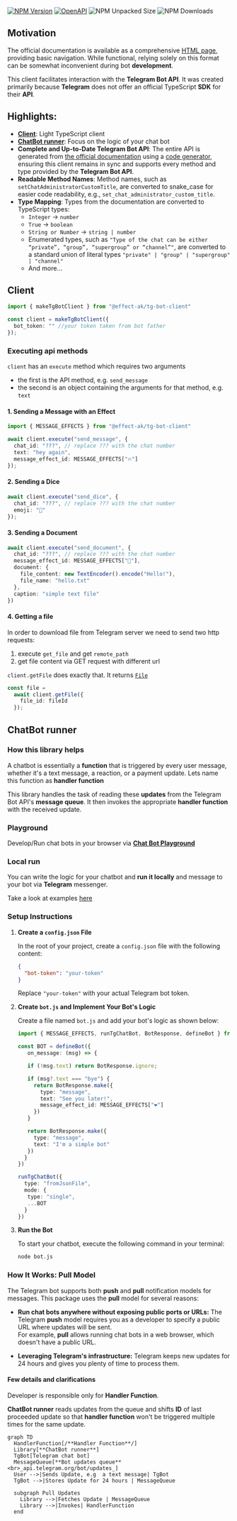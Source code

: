 [![NPM Version](https://img.shields.io/npm/v/%40effect-ak%2Ftg-bot-client)](https://www.npmjs.com/package/@effect-ak/tg-bot-client)
[![OpenAPI](https://img.shields.io/badge/OpenAPI-3.1-blue.svg)](https://effect-ak.github.io/telegram-bot-api/)
![NPM Unpacked Size](https://img.shields.io/npm/unpacked-size/%40effect-ak%2Ftg-bot-client)
![NPM Downloads](https://img.shields.io/npm/dw/%40effect-ak%2Ftg-bot-client)



## Motivation

The official documentation is available as a comprehensive [HTML page](https://core.telegram.org/bots/api), providing basic navigation. While functional, relying solely on this format can be somewhat inconvenient during bot **development**.

This client facilitates interaction with the **Telegram Bot API**. It was created primarily because **Telegram** does not offer an official TypeScript **SDK** for their **API**.

## Highlights:
- **[Client](#client)**: Light TypeScript client
- **[ChatBot runner](#chatbot-runner)**: Focus on the logic of your chat bot
- **Complete and Up-to-Date Telegram Bot API**: The entire API is generated from [the official documentation](https://core.telegram.org/bots/api) using a [code generator](./codegen/main.ts), ensuring this client remains in sync and supports every method and type provided by the **Telegram Bot API**.
- **Readable Method Names**: Method names, such as `setChatAdministratorCustomTitle`, are converted to snake_case for easier code readability, e.g., `set_chat_administrator_custom_title`.
- **Type Mapping**: Types from the documentation are converted to TypeScript types:
  - `Integer` → `number`
  - `True` → `boolean`
  - `String or Number` → `string | number`
  - Enumerated types, such as `"Type of the chat can be either “private”, “group”, “supergroup” or “channel”"`, are converted to a standard union of literal types `"private" | "group" | "supergroup" | "channel"`
  - And more...

## Client

```typescript
import { makeTgBotClient } from "@effect-ak/tg-bot-client"

const client = makeTgBotClient({
  bot_token: "" //your token taken from bot father
});
```

### Executing api methods

`client` has an `execute` method which requires two arguments

- the first is the API method, e.g. `send_message`
- the second is an object containing the arguments for that method, e.g. `text`

#### 1. Sending a Message with an Effect

```typescript
import { MESSAGE_EFFECTS } from "@effect-ak/tg-bot-client"

await client.execute("send_message", {
  chat_id: "???", // replace ??? with the chat number
  text: "hey again",
  message_effect_id: MESSAGE_EFFECTS["🔥"]
});
```

#### 2. Sending a Dice

```typescript
await client.execute("send_dice", {
  chat_id: "???", // replace ??? with the chat number
  emoji: "🎲"
});
```

#### 3. Sending a Document

```typescript
await client.execute("send_document", {
  chat_id: "???", // replace ??? with the chat number
  message_effect_id: MESSAGE_EFFECTS["🎉"],
  document: {
    file_content: new TextEncoder().encode("Hello!"),
    file_name: "hello.txt"
  },
  caption: "simple text file"
})
```


#### 4. Getting a file

In order to download file from Telegram server we need to send two http requests:
1. execute `get_file` and get `remote_path`
2. get file content via GET request with different url

`client.getFile` does exactly that. It returns [`File`](https://developer.mozilla.org/en-US/docs/Web/API/File)

```typescript
const file = 
  await client.getFile({ 
    file_id: fileId
  });
```

## ChatBot runner

### How this library helps

A chatbot is essentially a **function** that is triggered by every user message, whether it's a text message, a reaction, or a payment update. Lets name this function as **handler function**

This library handles the task of reading these **updates** from the Telegram Bot API's **message queue**. It then invokes the appropriate **handler function** with the received update.

### Playground

Develop/Run chat bots in your browser via **[Chat Bot Playground](https://effect-ak.github.io/telegram-bot-playground/)**

### Local run

You can write the logic for your chatbot and **run it locally** and message to your bot via **Telegram** messenger.

Take a look at examples [here](example)

### Setup Instructions

1. **Create a `config.json` File**

   In the root of your project, create a `config.json` file with the following content:

   ```json
   {
     "bot-token": "your-token"
   }
   ```

   Replace `"your-token"` with your actual Telegram bot token.

2. **Create `bot.js` and Implement Your Bot's Logic**

   Create a file named `bot.js` and add your bot's logic as shown below:

   ```typescript
   import { MESSAGE_EFFECTS, runTgChatBot, BotResponse, defineBot } from "@effect-ak/tg-bot-client"

   const BOT = defineBot({
      on_message: (msg) => {

      if (!msg.text) return BotResponse.ignore;

      if (msg?.text === "bye") {
        return BotResponse.make({
          type: "message",
          text: "See you later!",
          message_effect_id: MESSAGE_EFFECTS["❤️"]
        })
      }

      return BotResponse.make({
        type: "message",
        text: "I'm a simple bot"
      })
     }
   })

   runTgChatBot({
     type: "fromJsonFile",
     mode: {
      type: "single",
      ...BOT
     }
   })
   ```

3. **Run the Bot**

   To start your chatbot, execute the following command in your terminal:

   ```bash
   node bot.js
   ```

### How It Works: Pull Model

The Telegram bot supports both **push** and **pull** notification models for messages. This package uses the **pull** model for several reasons:

- **Run chat bots anywhere without exposing public ports or URLs:** The Telegram **push** model requires you as a developer to specify a public URL where updates will be sent.  
  For example, **pull** allows running chat bots in a web browser, which doesn't have a public URL.
  
- **Leveraging Telegram's infrastructure:** Telegram keeps new updates for 24 hours and gives you plenty of time to process them.

#### Few details and clarifications

Developer is responsible only for **Handler Function**.

**ChatBot runner** reads updates from the  queue and shifts **ID** of last proceeded update so that **handler function** won't be triggered multiple times for the same update.

```mermaid
graph TD
  HandlerFunction[/**Handler Function**/]
  Library[**ChatBot runner**]
  TgBot[Telegram chat bot]
  MessageQueue[**Bot updates queue**<br>_api.telegram.org/bot/updates_]
  User -->|Sends Update, e.g  a text message| TgBot
  TgBot -->|Stores Update for 24 hours | MessageQueue

  subgraph Pull Updates
    Library -->|Fetches Update | MessageQueue
    Library -->|Invokes| HandlerFunction
  end


```